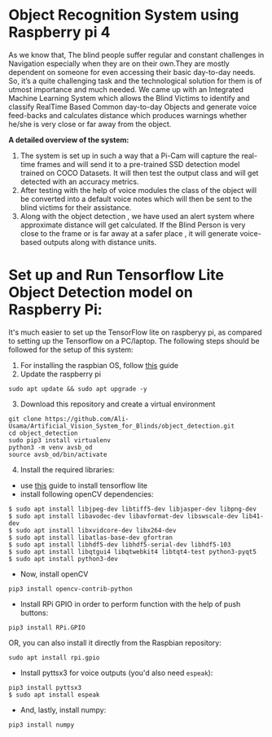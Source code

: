 # Object Recognition System using Raspberry pi 4
As we know that, The blind people suffer regular and constant challenges in Navigation especially when they are on their own.They are mostly dependent on someone for even accessing their basic day-to-day needs. So, it’s a quite challenging task and the technological solution for them is of utmost importance and much needed. We came up with an Integrated Machine Learning System which allows the Blind Victims to identify and classify  RealTime Based Common day-to-day Objects and generate voice feed-backs and calculates distance which produces warnings whether he/she is very close or far away from the object. 

                          
__A detailed overview of the system:__
1. The system is set up in such a way that a Pi-Cam will capture the real-time frames and will send it to a pre-trained SSD detection model trained on COCO Datasets. It will then test the output class and will get detected with an accuracy metrics.						
2. After testing with the help of voice modules the class of the object will be converted into a default voice notes which will then be sent to the blind victims for their assistance.
3. Along with the object detection , we have used an alert system where approximate distance will get calculated. If the Blind Person is very close to the frame or is far away at a safer place , it will generate voice-based outputs along with distance units.	


# Set up and Run Tensorflow Lite Object Detection model on Raspberry Pi:
It's much easier to set up the TensorFlow lite on raspberyy pi, as compared to setting up the Tensorflow on a PC/laptop. The following steps should be followed for the setup of this system:

1. For installing the raspbian OS, follow [this](https://www.raspberrypi.org/documentation/computers/getting-started.html#installing-the-operating-system) guide 
2. Update the raspberry pi
```
sudo apt update && sudo apt upgrade -y
```
3. Download this repository and create a virtual environment
```
git clone https://github.com/Ali-Usama/Artificial_Vision_System_for_Blinds/object_detection.git 
cd object_detection
sudo pip3 install virtualenv
python3 -m venv avsb_od
source avsb_od/bin/activate
```
4. Install the required libraries:

* use [this](https://www.tensorflow.org/lite/guide/python) guide to install tensorflow lite
* install following openCV dependencies:
```
$ sudo apt install libjpeg-dev libtiff5-dev libjasper-dev libpng-dev
$ sudo apt install libavodec-dev libavformat-dev libswscale-dev lib41-dev
$ sudo apt install libxvidcore-dev libx264-dev
$ sudo apt install libatlas-base-dev gfortran
$ sudo apt install libhdf5-dev libhdf5-serial-dev libhdf5-103
$ sudo apt install libqtgui4 libqtwebkit4 libtqt4-test python3-pyqt5
$ sudo apt install python3-dev
```
* Now, install openCV
```
pip3 install opencv-contrib-python
```
* Install RPi GPIO in order to perform function with the help of push buttons:
```
pip3 install RPi.GPIO
```
OR, you can also install it directly from the Raspbian repository:
```
sudo apt install rpi.gpio
```
*  Install pyttsx3 for voice outputs (you'd also need `espeak`):
```
pip3 install pyttsx3
$ sudo apt install espeak
```
* And, lastly, install numpy:
```
pip3 install numpy
```

